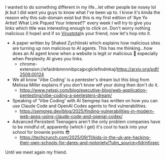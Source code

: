 I wanted to do something different in my life...let other people be nosey lol jk but I did want you guys to know what I've been up to. I know it's kinda the reason why this sub-domain exist but this is my first edition of 'Aye Yo Artist! What Link Piqued Your Interest!?' every week I will try to give you links which title was interesting enough to click on. Don't worry nothing malicious (I hope) and if so [Virustotal](https://www.virustotal.com/gui/home/url)is your friend, now let's hop into it.

- A paper written by Shaked Zychlinski which explains how malicious sites are turning up non malicious to AI agents. This has me thinking...how does an AI agent know when a website is legit or malicious 🤔 especially when Perplexity AI gives you links.
	- chrome-extension://efaidnbmnnnibpcajpcglclefindmkaj/https://arxiv.org/pdf/2509.00124
- We all know 'Vibe Coding' is a pentester's dream but this blog from Melissa Miller explains if you don't know wtf your doing then don't do it.
	- https://www.netspi.com/blog/executive-blog/web-application-pentesting/vibe-coding-a-pentesters-dream/
- Speaking of 'Vibe Coding' with AI Semgrep has written on how you can use Claude Code and OpenAI Codex agents to find vulnerabilities.
	- https://semgrep.dev/blog/2025/finding-vulnerabilities-in-modern-web-apps-using-claude-code-and-openai-codex/
- Advanced Persistent Teenagers aren't the only problem companies have to be mindful of, apparently (which I get) it's cool to hack into your school for brownie points 😎
	- https://techcrunch.com/2025/09/11/kids-in-the-uk-are-hacking-their-own-schools-for-dares-and-notoriety/?utm_source=tldrinfosec

Until we meet again my friend.